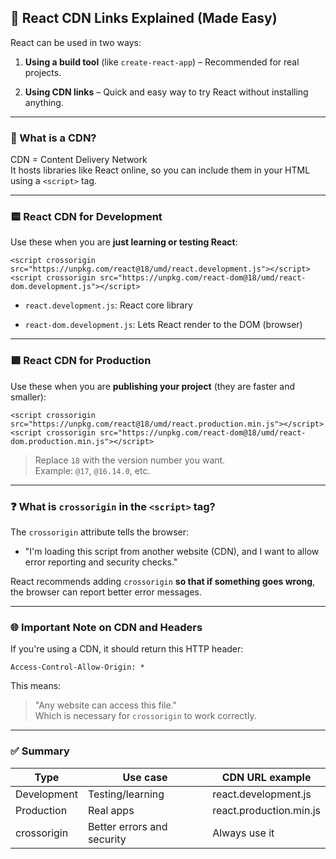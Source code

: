## 📘 React CDN Links Explained (Made Easy)

React can be used in two ways:

1.  **Using a build tool** (like `create-react-app`) – Recommended for real projects.
    
2.  **Using CDN links** – Quick and easy way to try React without installing anything.
    

* * *

### 🧩 What is a CDN?

CDN = Content Delivery Network  
It hosts libraries like React online, so you can include them in your HTML using a `<script>` tag.

* * *

### 🟨 React CDN for Development

Use these when you are **just learning or testing React**:



```<script crossorigin src="https://unpkg.com/react@18/umd/react.development.js"></script> <script crossorigin src="https://unpkg.com/react-dom@18/umd/react-dom.development.js"></script>```

*   `react.development.js`: React core library
    
*   `react-dom.development.js`: Lets React render to the DOM (browser)
    

* * *

### 🟩 React CDN for Production

Use these when you are **publishing your project** (they are faster and smaller):


`<script crossorigin src="https://unpkg.com/react@18/umd/react.production.min.js"></script> <script crossorigin src="https://unpkg.com/react-dom@18/umd/react-dom.production.min.js"></script>`

> Replace `18` with the version number you want.  
> Example: `@17`, `@16.14.0`, etc.

* * *

### ❓ What is `crossorigin` in the `<script>` tag?

The `crossorigin` attribute tells the browser:

*   "I'm loading this script from another website (CDN), and I want to allow error reporting and security checks."
    

React recommends adding `crossorigin` **so that if something goes wrong**, the browser can report better error messages.

* * *

### 🌐 Important Note on CDN and Headers

If you're using a CDN, it should return this HTTP header:



`Access-Control-Allow-Origin: *`

This means:

> "Any website can access this file."  
> Which is necessary for `crossorigin` to work correctly.

* * *

### ✅ Summary

| Type | Use case | CDN URL example |
| --- | --- | --- |
| Development | Testing/learning | react.development.js |
| Production | Real apps | react.production.min.js |
| crossorigin | Better errors and security | Always use it |
